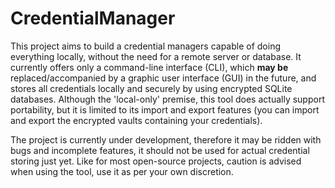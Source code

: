 # CredentialManager

This project aims to build a credential managers capable of doing everything locally, without the need for a remote server or database. It currently offers only a command-line interface (CLI), which **may be** replaced/accompanied by a graphic user interface (GUI) in the future, and stores all credentials locally and securely by using encrypted SQLite databases. Although the 'local-only' premise, this tool does actually support portability, but it is limited to its import and export features (you can import and export the encrypted vaults containing your credentials).

The project is currently under development, therefore it may be ridden with bugs and incomplete features, it should not be used for actual credential storing just yet. Like for most open-source projects, caution is advised when using the tool, use it as per your own discretion.
